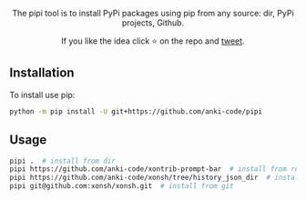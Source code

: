 <p align="center">
The pipi tool is to install PyPi packages using pip from any source: dir, PyPi projects, Github.
</p>

<p align="center">  
If you like the idea click ⭐ on the repo and <a href="https://twitter.com/intent/tweet?text=Nice%20tool%20to%20install%20PyPi%20packages!&url=https://github.com/anki-code/pipi" target="_blank">tweet</a>.
</p>


## Installation

To install use pip:

```bash
python -m pip install -U git+https://github.com/anki-code/pipi
```

## Usage

```bash
pipi .  # install from dir
pipi https://github.com/anki-code/xontrib-prompt-bar  # install from repo
pipi https://github.com/anki-code/xonsh/tree/history_json_dir  # install from branch
pipi git@github.com:xonsh/xonsh.git  # install from git
```